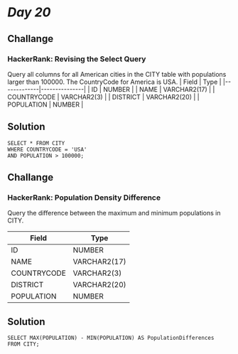 # *Day 20*
## Challange
### HackerRank: Revising the Select Query 
Query all columns for all American cities in the CITY table with populations larger than 100000. The CountryCode for America is USA.
| Field       | Type          |
|-------------|---------------|
| ID          | NUMBER        |
| NAME        | VARCHAR2(17)  |
| COUNTRYCODE | VARCHAR2(3)   |
| DISTRICT    | VARCHAR2(20)  |
| POPULATION  | NUMBER        |

## Solution
```mysql
SELECT * FROM CITY
WHERE COUNTRYCODE = 'USA'
AND POPULATION > 100000;
```

## Challange
### HackerRank: Population Density Difference
Query the difference between the maximum and minimum populations in CITY.

| Field       | Type          |
|-------------|---------------|
| ID          | NUMBER        |
| NAME        | VARCHAR2(17)  |
| COUNTRYCODE | VARCHAR2(3)   |
| DISTRICT    | VARCHAR2(20)  |
| POPULATION  | NUMBER        |

## Solution

```mssql
SELECT MAX(POPULATION) - MIN(POPULATION) AS PopulationDifferences
FROM CITY;
```
